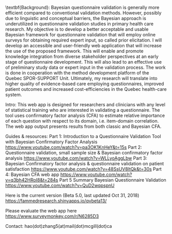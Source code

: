 \textbf{Background}: Bayesian questionnaire validation is generally more efficient compared to conventional validation methods. However, possibly due to linguistic and conceptual barriers, the Bayesian approach is underutilized in questionnaire validation studies in primary health care research. My objective is to develop a better acceptable and usable Bayesian framework for questionnaire validation that will employ online surveys for obtaining required expert input, so called prior elicitation. I will develop an accessible and user-friendly web application that will increase the use of the proposed framework. This will enable and promote knowledge integration from diverse stakeholder perspectives at an early stage of questionnaire development. This will also lead to an effective use of preliminary study data or expert input in the validation process. The work is done in cooperation with the method development platform of the Quebec SPOR-SUPPORT Unit. Ultimately, my research will translate into higher quality of evidence-based care employing questionnaires, improved patient outcomes and increased cost-efficiencies in the Quebec health-care system.

Intro: This web app is designed for researchers and clinicians with any level of statistical training who are interested in validating a questionnaire. The tool uses confirmatory factor analysis (CFA) to estimate relative importance of each question with respect to its domain, i.e. item-domain correlation. The web app output presents results from both classic and Bayesian CFA.

Guides & resources: 
Part 1: Introduction to a Questionnaire Validation Tool with Bayesian Confirmatory Factor Analysis https://www.youtube.com/watch?v=pa3OK1KnHeY&t=15s
Part 2: Questionnaire validation, small sample size & Bayesian confirmatory factor analysis https://www.youtube.com/watch?v=WLLyoAggLbw
Part 3: Bayesian Confirmatory factor analysis & questionnaire validation on patient satisfaction https://www.youtube.com/watch?v=48SsUV8ltQk&t=30s
Part 4: Bayesian CFA web app https://www.youtube.com/watch?v=q3bh42HRoI8&t=284s
Part 5 Summary Bayesian Questionnaire Validation https://www.youtube.com/watch?v=QuD2wqpspnU

Here is the current version (Beta 5.0, last updated Oct 31, 2018) https://fammedresearch.shinyapps.io/qvbeta13/

Please evaluate the web app here https://www.surveymonkey.com/r/N6285D3

Contact: hao(dot)zhang5(at)mail(dot)mcgill(dot)ca

